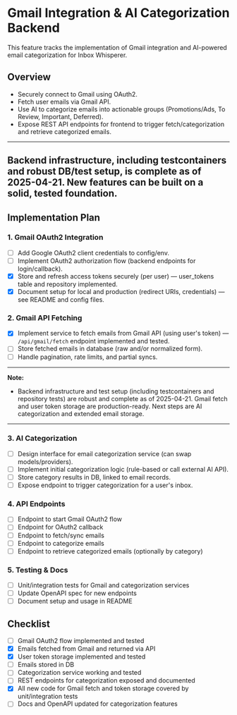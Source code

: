 # Gmail Integration & AI Categorization Backend

This feature tracks the implementation of Gmail integration and AI-powered email categorization for Inbox Whisperer.

## Overview
- Securely connect to Gmail using OAuth2.
- Fetch user emails via Gmail API.
- Use AI to categorize emails into actionable groups (Promotions/Ads, To Review, Important, Deferred).
- Expose REST API endpoints for frontend to trigger fetch/categorization and retrieve categorized emails.

---
**Backend infrastructure, including testcontainers and robust DB/test setup, is complete as of 2025-04-21. New features can be built on a solid, tested foundation.**
---

## Implementation Plan

### 1. Gmail OAuth2 Integration
- [ ] Add Google OAuth2 client credentials to config/env.
- [ ] Implement OAuth2 authorization flow (backend endpoints for login/callback).
- [x] Store and refresh access tokens securely (per user) — user_tokens table and repository implemented.
- [x] Document setup for local and production (redirect URIs, credentials) — see README and config files.

### 2. Gmail API Fetching
- [x] Implement service to fetch emails from Gmail API (using user's token) — `/api/gmail/fetch` endpoint implemented and tested.
- [ ] Store fetched emails in database (raw and/or normalized form).
- [ ] Handle pagination, rate limits, and partial syncs.

---
**Note:**
- Backend infrastructure and test setup (including testcontainers and repository tests) are robust and complete as of 2025-04-21. Gmail fetch and user token storage are production-ready. Next steps are AI categorization and extended email storage.
---

### 3. AI Categorization
- [ ] Design interface for email categorization service (can swap models/providers).
- [ ] Implement initial categorization logic (rule-based or call external AI API).
- [ ] Store category results in DB, linked to email records.
- [ ] Expose endpoint to trigger categorization for a user's inbox.

### 4. API Endpoints
- [ ] Endpoint to start Gmail OAuth2 flow
- [ ] Endpoint for OAuth2 callback
- [ ] Endpoint to fetch/sync emails
- [ ] Endpoint to categorize emails
- [ ] Endpoint to retrieve categorized emails (optionally by category)

### 5. Testing & Docs
- [ ] Unit/integration tests for Gmail and categorization services
- [ ] Update OpenAPI spec for new endpoints
- [ ] Document setup and usage in README

## Checklist
- [ ] Gmail OAuth2 flow implemented and tested
- [x] Emails fetched from Gmail and returned via API
- [x] User token storage implemented and tested
- [ ] Emails stored in DB
- [ ] Categorization service working and tested
- [ ] REST endpoints for categorization exposed and documented
- [x] All new code for Gmail fetch and token storage covered by unit/integration tests
- [ ] Docs and OpenAPI updated for categorization features
